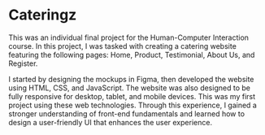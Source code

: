 # Cateringz

This was an individual final project for the Human-Computer Interaction course. In this project, I was tasked with creating a catering website featuring the following pages: Home, Product, Testimonial, About Us, and Register.

I started by designing the mockups in Figma, then developed the website using HTML, CSS, and JavaScript. The website was also designed to be fully responsive for desktop, tablet, and mobile devices. This was my first project using these web technologies. Through this experience, I gained a stronger understanding of front-end fundamentals and learned how to design a user-friendly UI that enhances the user experience.

